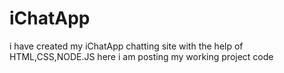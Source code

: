 # iChatApp
i have created my iChatApp chatting site with the help of HTML,CSS,NODE.JS here i am posting my working project code
